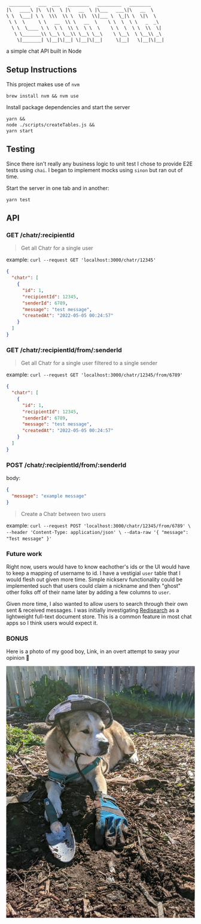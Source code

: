 ```
 ________   ___  ___   ________   _________   ________     
|\   ____\ |\  \|\  \ |\   __  \ |\___   ___\|\   __  \    
\ \  \___| \ \  \\\  \\ \  \|\  \\|___ \  \_|\ \  \|\  \   
 \ \  \     \ \   __  \\ \   __  \    \ \  \  \ \   _  _\  
  \ \  \____ \ \  \ \  \\ \  \ \  \    \ \  \  \ \  \\  \| 
   \ \_______\\ \__\ \__\\ \__\ \__\    \ \__\  \ \__\\ _\ 
    \|_______| \|__|\|__| \|__|\|__|     \|__|   \|__|\|__|
```
a simple chat API built in Node
## Setup Instructions

This project makes use of `nvm`
```
brew install nvm && nvm use
```
Install package dependencies and start the server
```
yarn &&
node ./scripts/createTables.js &&
yarn start
```

## Testing
Since there isn't really any business logic to unit test I chose to provide E2E tests using `chai`. I began to implement mocks using `sinon` but ran out of time.

Start the server in one tab and in another:
```
yarn test
```

## API

### GET /chatr/:recipientId
> Get all Chatr for a single user

example: `curl --request GET 'localhost:3000/chatr/12345'`
```json
{
  "chatr": [
    {
      "id": 1,
      "recipientId": 12345,
      "senderId": 6789,
      "message": "test message",
      "createdAt": "2022-05-05 00:24:57"
    }
  ]
}
```
### GET /chatr/:recipientId/from/:senderId
> Get all Chatr for a single user filtered to a single sender

example: `curl --request GET 'localhost:3000/chatr/12345/from/6789'`
```json
{
  "chatr": [
    {
      "id": 1,
      "recipientId": 12345,
      "senderId": 6789,
      "message": "test message",
      "createdAt": "2022-05-05 00:24:57"
    }
  ]
}
```

### POST /chatr/:recipientId/from/:senderId
body:
```json
{
  "message": "example message"
}
```
> Create a Chatr between two users

example: `curl --request POST 'localhost:3000/chatr/12345/from/6789' \
--header 'Content-Type: application/json' \
--data-raw '{
    "message": "Test message"
}'`

### Future work
Right now, users would have to know eachother's ids or the UI would have to keep a mapping of username to id. I have a vestigial `user` table that I would flesh out given more time. Simple nickserv functionality could be implemented such that users could claim a nickname and then "ghost" other folks off of their name later by adding a few columns to `user`.

Given more time, I also wanted to allow users to search through their own sent & received messages. I was initially investigating [Redisearch](https://github.com/RediSearch/RediSearch) as a lightweight full-text document store. This is a common feature in most chat apps so I think users would expect it. 

### BONUS
Here is a photo of my good boy, Link, in an overt attempt to sway your opinion 🤠

 ![](/public/images/link.jpeg)